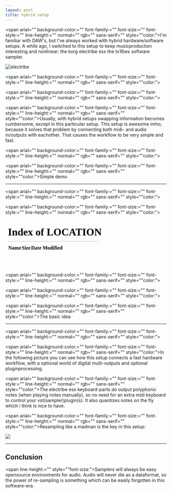 ```yaml
---
layout: post
title: hybrid setup
---
```



<span arial="" background-color:="" font-family:="" font-size:="" font-style:="" line-height:="" normal="" rgb="" sans-serif="" style="\"color:">I'm familiar with DAW's, but I've always worked with hybrid hardware/software setups. A while ago, I switched to this setup to keep musicproduction interesting and nonlinear: the korg electribe esx the tx16wx software sampler.


  


![electribe](data/upload/Afbeeldingen/esxhybrid.png)

  



<span arial="" background-color:="" font-family:="" font-size:="" font-style:="" line-height:="" normal="" rgb="" sans-serif="" style="\"color:">  




<span arial="" background-color:="" font-family:="" font-size:="" font-style:="" line-height:="" normal="" rgb="" sans-serif="" style="\"color:">  




<span arial="" background-color:="" font-family:="" font-size:="" font-style:="" line-height:="" normal="" rgb="" sans-serif="" style="\"color:">Usually, with hybrid setups swapping information becomes cumbersome, except in this particular setup. This setup is awesome imho, because it solves that problem by connecting both midi- and audio in/outputs with eachother. That causes the workflow to be very simple and fast. 



<span arial="" background-color:="" font-family:="" font-size:="" font-style:="" line-height:="" normal="" rgb="" sans-serif="" style="\"color:">  



<span arial="" background-color:="" font-family:="" font-size:="" font-style:="" line-height:="" normal="" rgb="" sans-serif="" style="\"color:">Simple demo

-------------------------------------------------------------------------------------------------------------------------------------------------------------------



<span arial="" background-color:="" font-family:="" font-size:="" font-style:="" line-height:="" normal="" rgb="" sans-serif="" style="\"color:">  




<span arial="" background-color:="" font-family:="" font-size:="" font-style:="" line-height:="" normal="" rgb="" sans-serif="" style="\"color:">  




<iframe allowfullscreen="\"\"" frameborder="\"0\"" height="\"315\"" src="\"//www.youtube.com/embed/jl9I4Zcm2pg\"" width="\"260\"">
</iframe>
<span arial="" background-color:="" font-family:="" font-size:="" font-style:="" line-height:="" normal="" rgb="" sans-serif="" style="\"color:">  




<span arial="" background-color:="" font-family:="" font-size:="" font-style:="" line-height:="" normal="" rgb="" sans-serif="" style="\"color:">  




<span arial="" background-color:="" font-family:="" font-size:="" font-style:="" line-height:="" normal="" rgb="" sans-serif="" style="\"color:">  



<span arial="" background-color:="" font-family:="" font-size:="" font-style:="" line-height:="" normal="" rgb="" sans-serif="" style="\"color:">The basic idea

----------------------------------------------------------------------------------------------------------------------------------------------------------------------



<span arial="" background-color:="" font-family:="" font-size:="" font-style:="" line-height:="" normal="" rgb="" sans-serif="" style="\"color:">  




<span arial="" background-color:="" font-family:="" font-size:="" font-style:="" line-height:="" normal="" rgb="" sans-serif="" style="\"color:">In the following picture you can see how this setup connects a fast hardware workflow, with a optional world of digital multi-outputs and optional pluginprocessing. 



<span arial="" background-color:="" font-family:="" font-size:="" font-style:="" line-height:="" normal="" rgb="" sans-serif="" style="\"color:">The electribe esx keyboard-parts *do* output polyphonic notes (when playing notes manually), so no need for an extra midi keyboard to control your vst(sampler)plugin(s). It also quantizes notes on the fly which i think is nice to have.



<span arial="" background-color:="" font-family:="" font-size:="" font-style:="" line-height:="" normal="" rgb="" sans-serif="" style="\"color:">Resampling like a madman is the key in this setup:


![](data/upload/Afbeeldingen/resamplorama.png)

  


  


  


  
  


  


  


  


  


  


  


  


  


  


  


  


  


  


  


  


  

  

---

Conclusion
----------


  



<span line-height:="" style="\"font-size:">Samplers will always be easy opensource environments for audio. Audio will never die as a dataformat, so the power of re-sampling is something which can be easily forgotten in this software-era.

